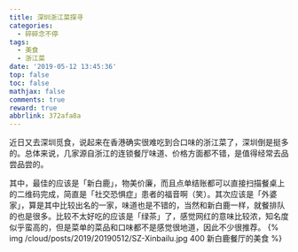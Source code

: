 ```yaml
---
title: 深圳浙江菜探寻
categories:
  - 碎碎念不停
tags:
  - 美食
  - 浙江菜
date: '2019-05-12 13:45:36'
top: false
toc: false
mathjax: false
comments: true
reward: true
abbrlink: 372afa8a
---
```

近日又去深圳觅食，说起来在香港确实很难吃到合口味的浙江菜了，深圳倒是挺多的。总体来说，几家源自浙江的连锁餐厅味道、价格方面都不错，是值得经常去品尝品尝的。

其中，最佳的应该是「新白鹿」，物美价廉，而且点单结账都可以直接扫描餐桌上的二维码完成，简直是「社交恐惧症」患者的福音啊（笑）。其次应该是「外婆家」，算是其中比较出名的一家，味道也是不错的，当然和新白鹿一样，就餐排队的也是很多。比较不太好吃的应该是「绿茶」了，感觉网红的意味比较浓，知名度似乎蛮高的，但是菜单的菜品和口味都不是感觉很地道，因此不少很推荐。<!-- more -->
{% img /cloud/posts/2019/20190512/SZ-Xinbailu.jpg 400 新白鹿餐厅的美食 %}
